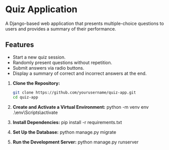 

# Quiz Application

A Django-based web application that presents multiple-choice questions to users and provides a summary of their performance.

## Features

- Start a new quiz session.
- Randomly present questions without repetition.
- Submit answers via radio buttons.
- Display a summary of correct and incorrect answers at the end.


1. **Clone the Repository:**
   ```bash
   git clone https://github.com/yourusername/quiz-app.git
   cd quiz-app

2. **Create and Activate a Virtual Environment:**
   python -m venv env
   .\env\Scripts\activate

3. **Install Dependencies:**
   pip install -r requirements.txt

4. **Set Up the Database:**
   python manage.py migrate

5. **Run the Development Server:**
   python manage.py runserver








 
